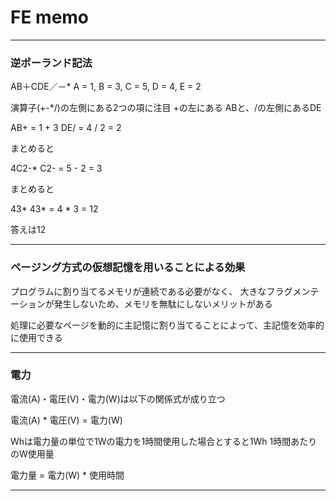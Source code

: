 # FE memo

---

### 逆ポーランド記法

AB＋CDE／－*
A = 1,
B = 3,
C = 5,
D = 4,
E = 2

演算子(+-*/)の左側にある2つの項に注目
+の左にある ABと、/の左側にあるDE

AB+ = 1 + 3
DE/ = 4 / 2 = 2

まとめると

4C2-*
C2- = 5 - 2 = 3

まとめると

43*
43* = 4 * 3 = 12

答えは12

---

### ページング方式の仮想記憶を用いることによる効果

プログラムに割り当てるメモリが連続である必要がなく、
大きなフラグメンテーションが発生しないため、メモリを無駄にしないメリットがある

処理に必要なページを動的に主記憶に割り当てることによって、主記憶を効率的に使用できる

---

### 電力

電流(A)・電圧(V)・電力(W)は以下の関係式が成り立つ

電流(A) * 電圧(V) = 電力(W)

Whは電力量の単位で1Wの電力を1時間使用した場合とすると1Wh
1時間あたりのW使用量

電力量 = 電力(W) * 使用時間

---

